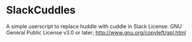 # SlackCuddles
A simple userscript to replace huddle with cuddle in Slack
License: GNU General Public License v3.0 or later; http://www.gnu.org/copyleft/gpl.html